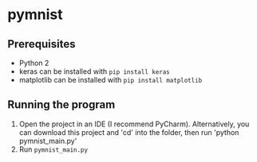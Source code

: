 # pymnist

## Prerequisites
 * Python 2
 * keras
    can be installed with `pip install keras`
 * matplotlib
    can be installed with `pip install matplotlib`
## Running the program
  1. Open the project in an IDE (I recommend PyCharm). Alternatively, you can download this project and 'cd' into the folder, then run 'python pymnist_main.py'
  2. Run `pymnist_main.py`
